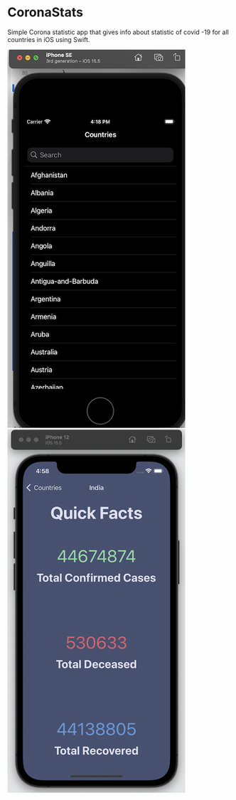 # CoronaStats
Simple Corona statistic app that gives info about statistic of covid -19 for all countries in iOS using Swift.

![alt text](https://raw.githubusercontent.com/raj-engineer/CoronaStats/main/CoronaStats/ScreenShots/Screenshot%202022-12-20%20at%204.18.13%20PM.png)                                 ![alt text](https://raw.githubusercontent.com/raj-engineer/CoronaStats/main/CoronaStats/ScreenShots/Screenshot%202022-12-06%20at%204.58.38%20PM.png)

